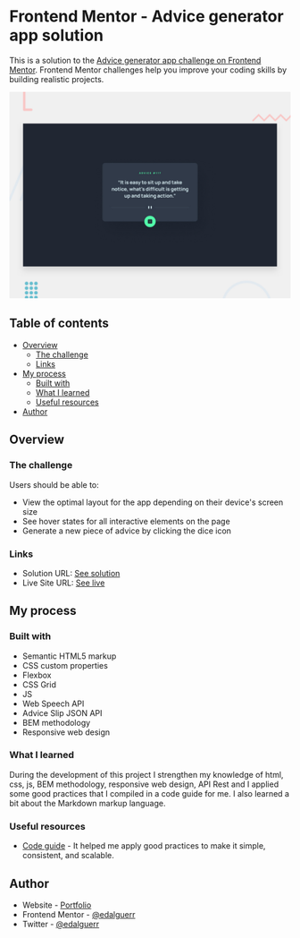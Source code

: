 # Frontend Mentor - Advice generator app solution

This is a solution to the [Advice generator app challenge on Frontend Mentor](https://www.frontendmentor.io/challenges/advice-generator-app-QdUG-13db). Frontend Mentor challenges help you improve your coding skills by building realistic projects.

![Design preview for the Advice generator app coding challenge](./design/desktop-preview.jpg)

## Table of contents

- [Overview](#overview)
  - [The challenge](#the-challenge)  
  - [Links](#links)
- [My process](#my-process)
  - [Built with](#built-with)
  - [What I learned](#what-i-learned)  
  - [Useful resources](#useful-resources)
- [Author](#author)


## Overview

### The challenge

Users should be able to:

- View the optimal layout for the app depending on their device's screen size
- See hover states for all interactive elements on the page
- Generate a new piece of advice by clicking the dice icon

### Links

- Solution URL: [See solution](https://github.com/edalguerr/advice-generator-app)
- Live Site URL: [See live](https://edalguerr.github.io/advice-generator-app/)

## My process

### Built with

- Semantic HTML5 markup
- CSS custom properties
- Flexbox
- CSS Grid
- JS
- Web Speech API
- Advice Slip JSON API
- BEM methodology
- Responsive web design

### What I learned

During the development of this project I strengthen my knowledge of html, css, js, BEM methodology, responsive web design, API Rest and I applied some good practices that I compiled in a code guide for me. I also learned a bit about the Markdown markup language.

### Useful resources

- [Code guide](https://docs.google.com/document/d/1pjM54lIEcUKl09-aFw7IWiZZ4-fKmbEDbCVPheczXL4/edit) -  It helped me apply good practices to make it simple, consistent, and scalable.

## Author

- Website - [Portfolio](https://edalguerr.github.io/)
- Frontend Mentor - [@edalguerr](https://www.frontendmentor.io/profile/edalguerr)
- Twitter - [@edalguerr](https://twitter.com/edalguerr)